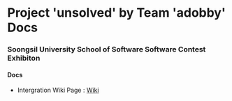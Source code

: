 # Project 'unsolved' by Team 'adobby' Docs
### Soongsil University School of Software Software Contest Exhibiton

#### Docs
- Intergration Wiki Page : [Wiki][docs-wiki-1]

[docs-wiki-1]: https://github.com/freeadobby/unsolved-docs/wiki